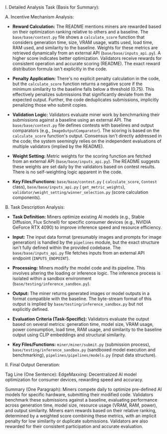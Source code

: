 I. Detailed Analysis Task (Basis for Summary):

A. Incentive Mechanism Analysis:

* **Reward Calculation:** The README mentions miners are rewarded based on their optimization ranking relative to others and a baseline.  The `base/base/contest.py` file shows a `calculate_score` function that considers generation time, size, VRAM usage, watts used, load time, RAM used, and similarity to the baseline. Weights for these metrics are retrieved dynamically from an external API (`base/base/inputs_api.py`). A higher score indicates better optimization.  Validators receive rewards for consistent operation and accurate scoring (README).  The exact reward distribution formula isn't explicitly in the code.

* **Penalty Application:** There's no explicit penalty calculation in the code, but the `calculate_score` function returns a negative score if the minimum similarity to the baseline falls below a threshold (0.75). This effectively penalizes submissions that significantly deviate from the expected output.  Further, the code deduplicates submissions, implicitly penalizing those who submit copies.

* **Validation Logic:** Validators evaluate miner work by benchmarking their submissions against a baseline using an external API.  The `base/base/contest.py` file defines contests with baselines and output comparators (e.g., `ImageOutputComparator`).  The scoring is based on the `calculate_score` function's output. Consensus isn't directly addressed in the code; the system seemingly relies on the independent evaluations of multiple validators (implied by the README).

* **Weight Setting:** Metric weights for the scoring function are fetched from an external API (`base/base/inputs_api.py`).  The README suggests these weights are set daily by the validators based on contest results. There is no self-weighting logic apparent in the code.

* **Key Files/Functions:** `base/base/contest.py` ( `calculate_score`, `Contest` class), `base/base/inputs_api.py` ( `get_metric_weights`), `validator/weight_setting/winner_selection.py` (score calculation components).


B. Task Description Analysis:

* **Task Definition:** Miners optimize existing AI models (e.g., Stable Diffusion, Flux Schnell) for specific consumer devices (e.g., NVIDIA GeForce RTX 4090) to improve inference speed and resource efficiency.

* **Input:** The input data format (presumably images and prompts for image generation) is handled by the `pipelines` module, but the exact structure isn't fully defined within the provided codebase.  The `base/base/inputs_api.py` file fetches inputs from an external API endpoint (`INPUTS_ENDPOINT`).

* **Processing:** Miners modify the model code and its pipeline.  This involves altering the loading or inference logic. The inference process is isolated within a sandbox environment (`base/testing/inference_sandbox.py`).

* **Output:** The miner returns generated images or model outputs in a format compatible with the baseline. The byte-stream format of this output is implied by `base/testing/inference_sandbox.py` but not explicitly defined.

* **Evaluation Criteria (Task-Specific):** Validators evaluate the output based on several metrics: generation time, model size, VRAM usage, power consumption, load time, RAM usage, and similarity to the baseline output using CLIP embeddings and structural similarity.

* **Key Files/Functions:** `miner/miner/submit.py` (submission process), `base/testing/inference_sandbox.py` (sandboxed model execution and benchmarking), `pipelines/pipelines/models.py` (input data structure).


II. Final Output Generation:

Tag Line (One Sentence):  EdgeMaxxing: Decentralized AI model optimization for consumer devices, rewarding speed and accuracy.

Summary (One Paragraph): Miners compete daily to optimize pre-defined AI models for specific hardware, submitting their modified code.  Validators benchmark these submissions against a baseline, evaluating performance across generation time, model size, resource usage (VRAM, RAM, power), and output similarity.  Miners earn rewards based on their relative ranking, determined by a weighted score combining these metrics, with an implicit penalty for low similarity or duplicate submissions. Validators are also rewarded for their consistent participation and accurate evaluation.
